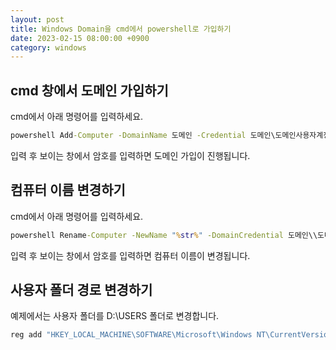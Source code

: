 ```yaml
---
layout: post
title: Windows Domain을 cmd에서 powershell로 가입하기
date: 2023-02-15 08:00:00 +0900
category: windows
---
```


## cmd 창에서 도메인 가입하기

cmd에서 아래 명령어를 입력하세요.

```bat
powershell Add-Computer -DomainName 도메인 -Credential 도메인\도메인사용자계정
```

입력 후 보이는 창에서 암호를 입력하면 도메인 가입이 진행됩니다.

## 컴퓨터 이름 변경하기

cmd에서 아래 명령어를 입력하세요.

```bat
powershell Rename-Computer -NewName "%str%" -DomainCredential 도메인\\도메인사용자계정

```

입력 후 보이는 창에서 암호를 입력하면 컴퓨터 이름이 변경됩니다.

## 사용자 폴더 경로 변경하기

예제에서는 사용자 폴더를 D:\USERS 폴더로 변경합니다.

```bat
reg add "HKEY_LOCAL_MACHINE\SOFTWARE\Microsoft\Windows NT\CurrentVersion\ProfileList" /v "ProfilesDirectory" /t REG_EXPAND_SZ /d "D:\USERS" /f
```
